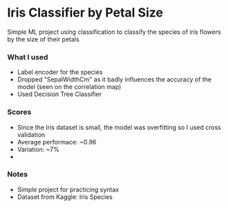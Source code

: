 # Iris Classifier by Petal Size
Simple ML project using classification to classify the species of iris flowers by the size of their petals

### What I used
- Label encoder for the species
- Dropped "SepalWidthCm" as it badly influences the accuracy of the model (seen on the correlation map)
- Used Decision Tree Classifier

### Scores
- Since the Iris dataset is small, the model was overfitting so I used cross validation
- Average performace: ~0.96
- Variation: ~7%
- 
### Notes
- Simple project for practicing syntax
- Dataset from Kaggle: Iris Species
